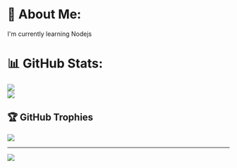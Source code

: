 # 💫 About Me:
I'm currently learning Nodejs



# 📊 GitHub Stats:
![](https://github-readme-streak-stats.herokuapp.com/?user=yotech42&theme=dark&hide_border=false)<br/>
![](https://github-readme-stats.vercel.app/api/top-langs/?username=yotech42&theme=dark&hide_border=false&include_all_commits=true&count_private=true&layout=compact)

## 🏆 GitHub Trophies
![](https://github-profile-trophy.vercel.app/?username=yotech42&theme=matrix&no-frame=false&no-bg=false&margin-w=4)



---
[![](https://visitcount.itsvg.in/api?id=yotech42&icon=0&color=0)](https://visitcount.itsvg.in)

<!-- Proudly created with GPRM ( https://gprm.itsvg.in ) -->
